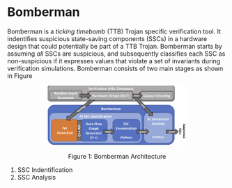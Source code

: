 # Bomberman

Bomberman is a *ticking timebomb* (TTB) Trojan specific verification tool. It indentifies suspicious state-saving components (SSCs) in a hardware design that could potentially be part of a TTB Trojan. Bomberman starts by assuming *all* SSCs are suspicious, and subsequently classifies each SSC as non-suspicious if it expresses values that violate a set of invariants during verification simulations. Bomberman consists of two main stages as shown in Figure 

<!-- <p align="center"> -->
<figure>
    <p align="center">
        <img src="/figures/bomberman.png" data-canonical-src="/figures/bomberman.png" width="75%"/>
        <figcaption align="center">Figure 1: Bomberman Architecture</figcaption>
    </p>
    
</figure>
<!-- </p> -->

1. SSC Indentification
2. SSC Analysis

<!-- 




![Alt text][image] 
A reference to the [image](#image).

 that cause 
enumerates all state-saving components, i.e., registers, in hardware designs bproduces a data-flow graph
To make detecting distributed counter-registers practical, we use
connection information from the circuit in question to limit the
register combinations checked by our existing analysis flow. We
represent connection information as a dataflow graph. Creating a
dataflow graph for a circuit requires parsing the textual description
of the circuit and connecting the individual assignments to form a
graph. To maximize compatibility and reduce engineering effort, we use
Icarus Verilog to parse circuits described in Verilog. Once parsed we
walk the parse tree to build a dataflow graph for the
circuit. Finally, we use the dataflow graph to determine all possible
combinations of registers in a design. The resulting combinations feed
directly into our existing flow for detecting coalesced counter
registers.

Icarus Verilog supports adding functionality via modules called
backends. Backends interact with Icarus Verilog via the backend dll
API. Using the API means that we should be able to build our backend
(tgt-ttb) independently from Icarus Verilog, but for now we need to
compile our backend and Icarus Verilog together.

# Checkout

Icarus Verilog is a submodule in our project repository. This makes it
easy for us to track with the main Icarus Verilog repository. Using
submodules requires that after cloning the project repository, we
must checkout Icarus Verilog using,

git submodule init
git submodule update

After that, every time you pull, you must run the command below to
update the Icarus Verilog submodule.

git submodule update

Building
========
As mentioned above, we build our dll backend (tgt-ttb) with iverilog currently.
Though tgt-ttb is a dll, we still have to recompile all of Icarus Verilog
since I have not been able to decouple the backend build from the rest of 
Icarus Verilog.

To do this, in the iverilog folder run

./autoconf.sh
./configure
make
sudo make install

Running C Code
==============
Compile:
or1k-elf-gcc -Wall -mnewlib -mboard=ml509 -o <output> <input ...>

Turn to Bin:
or1k-elf-objcopy -O binary <input (output from compile)> <output.bin>

Turn to vmem
~/spqr/or1200toolchain/utils/bin2vmem <input.bin> > output.vmem

Workflow (an example is given in the examples folder)
========
This project consists of a couple little tools. They all have a certain job 
and works in the following steps

1. Use the tgt-ttb Icarus Verilog backend to create a dependency graph of the 
   signals in the verilog file(s). This graph will be in the form of a dot
   file.
   $ iverilog -t ttb [verilog input file(s)] -o [output file]

2. To make it easy for our existing analysis flow to track the results
   of distributed counter analysis, we create explicit registers in
   the circuit. To automatically generate the Verilog describing the
   distributed registers, use scripts/parse_dot.py to convert the dot
   file into verilog code.

   $ python scripts/parse_dot.py [file.dot] > output.slice

3. Manually add those assign statments to your top level module.

4. To find coalesced counter registers, we first simulate a circuit. Use 
   Icarus Verilog to create a simulator for your code

   $ iverilog -t vvp -o <output file> <verilog input file(s)>

5. We then run the simulated circuit to create the VCD file.

   $ vvp [output file from step 4]

6. Using the values in the VCD file, we apply our rule-set, cycle-by-cycle 
   against the VCD file. We report what registers remain after analysis as
   possible counter-based trigger registers.
   
   $ python scripts/VCD_parse.py [vcd output file from step 5]
 -->
